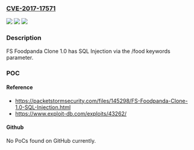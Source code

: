 ### [CVE-2017-17571](https://cve.mitre.org/cgi-bin/cvename.cgi?name=CVE-2017-17571)
![](https://img.shields.io/static/v1?label=Product&message=n%2Fa&color=blue)
![](https://img.shields.io/static/v1?label=Version&message=n%2Fa&color=blue)
![](https://img.shields.io/static/v1?label=Vulnerability&message=n%2Fa&color=brighgreen)

### Description

FS Foodpanda Clone 1.0 has SQL Injection via the /food keywords parameter.

### POC

#### Reference
- https://packetstormsecurity.com/files/145298/FS-Foodpanda-Clone-1.0-SQL-Injection.html
- https://www.exploit-db.com/exploits/43262/

#### Github
No PoCs found on GitHub currently.


